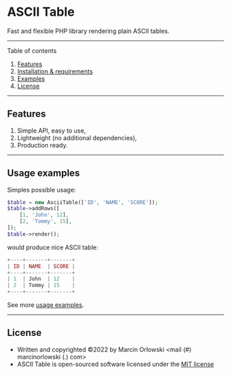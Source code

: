# ASCII Table

Fast and flexible PHP library rendering plain ASCII tables.

---

Table of contents

1. [Features](#features)
1. [Installation & requirements](docs/setup.md)
1. [Examples](docs/examples.md)
1. [License](#license) 

---

## Features

1. Simple API, easy to use,
1. Lightweight (no additional dependencies),
1. Production ready.

---

## Usage examples

Simples possible usage:

```php
$table = new AsciiTable(['ID', 'NAME', 'SCORE']);
$table->addRows([
    [1, 'John', 12],
    [2, 'Tommy', 15],
]);
$table->render();
```

would produce nice ASCII table:

```php
+----+-------+-------+
| ID | NAME  | SCORE |
+----+-------+-------+
| 1  | John  | 12    |
| 2  | Tommy | 15    |
+----+-------+-------+
```

See more [usage examples](docs/examples.md).

---

## License

* Written and copyrighted &copy;2022 by Marcin Orlowski <mail (#) marcinorlowski (.) com>
* ASCII Table is open-sourced software licensed under
  the [MIT license](http://opensource.org/licenses/MIT)
